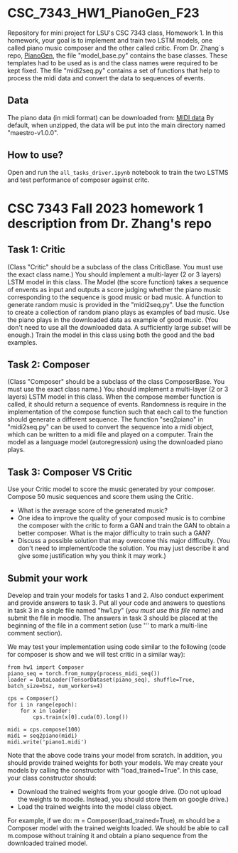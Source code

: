 # CSC_7343_HW1_PianoGen_F23
Repository for mini project for LSU's CSC 7343 class, Homework 1.
In this homework, your goal is to implement and train two LSTM models, one called piano music composer and the other called critic. 
From Dr. Zhang`s repo, [PianoGen](https://github.com/zhang8/PianoGen), the file "model_base.py" contains the base classes. These templates had to be used as is and the class names were required to be kept fixed. The file "midi2seq.py" contains a set of functions that help to process the midi data and convert the data to sequences of events.  

## Data
The piano data (in midi format) can be downloaded from: [MIDI data](https://storage.googleapis.com/magentadata/datasets/maestro/v1.0.0/maestro-v1.0.0-midi.zip) By default, when unzipped, the data will be put into the main directory named "maestro-v1.0.0".

## How to use?
Open and run the ```all_tasks_driver.ipynb``` notebook to train the two LSTMS and test performance of composer against critc.

# CSC 7343 Fall 2023 homework 1 description from Dr. Zhang's repo

## Task 1: Critic
(Class "Critic" should be a subclass of the class CriticBase. You must use the exact class name.)
You should implement a multi-layer (2 or 3 layers) LSTM model in this class. The Model (the score function) takes a sequence of envents as input and outputs a score judging whether the piano music corresponding to the sequence is good music or bad music. A function to generate random music is provided in the "midi2seq.py". Use the function to create a collection of random piano plays as examples of bad music. Use the piano plays in the downloaded data as example of good music. (You don't need to use all the downloaded data. A sufficiently large subset will be enough.) Train the model in this class using both the good and the bad examples.    

## Task 2: Composer
(Class "Composer" should be a subclass of the class ComposerBase. You must use the exact class name.)
You should implement a multi-layer (2 or 3 layers) LSTM model in this class. When the compose member function is called, it should return a sequence of events. Randomness is require in the implementation of the compose function such that each call to the function should generate a different sequence. The function "seq2piano" in "midi2seq.py" can be used to convert the sequence into a midi object, which can be written to a midi file and played on a computer. Train the model as a language model (autoregression) using the downloaded piano plays.

## Task 3: Composer VS Critic 
Use your Critic model to score the music generated by your composer. Compose 50 music sequences and score them using the Critic. 
  - What is the average score of the generated music? 
  - One idea to improve the quality of your composed music is to combine the composer with the critic to form a GAN and train the GAN to obtain a better composer. What is the major difficulty to train such a GAN? 
  - Discuss a possible solution that may overcome this major difficulty. (You don't need to implement/code the solution. You may just describe it and give some justification why you think it may work.) 

## Submit your work
Develop and train your models for tasks 1 and 2. Also conduct experiment and provide answers to task 3. Put all your code and answers to questions in task 3 in a single file named "hw1.py" (*you must use this file name*) and submit the file in moodle. The answers in task 3 should be placed at the beginning of the file in a comment setion (use ''' to mark a multi-line comment section).   

We may test your implementation using code similar to the following (code for composer is show and we will test critic in a similar way):
    
    from hw1 import Composer
    piano_seq = torch.from_numpy(process_midi_seq())
    loader = DataLoader(TensorDataset(piano_seq), shuffle=True, batch_size=bsz, num_workers=4)
    
    cps = Composer()
    for i in range(epoch):
        for x in loader:
            cps.train(x[0].cuda(0).long())
            
    midi = cps.compose(100)
    midi = seq2piano(midi)
    midi.write('piano1.midi')

Note that the above code trains your model from scratch. In addition, you should provide trained weights for both your models. We may create your models by calling the constructor with "load_trained=True". In this case, your class constructor should: 
 - Download the trained weights from your google drive. (Do not upload the weights to moodle. Instead, you should store them on google drive.)
 - Load the trained weights into the model class object.

For example, if we do: m = Composer(load_trained=True), m should be a Composer model with the trained weights loaded. We should be able to call m.compose without training it and obtain a piano sequence from the downloaded trained model. 
 
 
